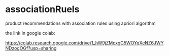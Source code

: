 # associationRuels
product recommendations with association rules using apriori algorithm

the link in google colab:

https://colab.research.google.com/drive/1_hW9jZMoxgG5WOYqXeNZ6JWYNDzogOGf?usp=sharing

